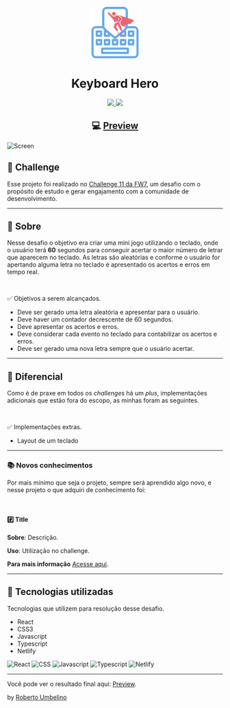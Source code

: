 <p align="center">
  <img alt="Challenge 11 - FW7" width="120" title="Challenge 11 - FW7" src=".github/logo.png" />
</p>

<h1 align="center">Keyboard Hero</h1>

<p align="center">
  <a href="https://www.linkedin.com/in/roberto-umbelino-478403151/" alt="LinkedIn">
    <img src="https://img.shields.io/badge/linkedin-%230077B5.svg?&style=for-the-badge&logo=linkedin&logoColor=white" />
  </a>

  <a href="https://www.instagram.com/roberto.ubl/" alt="Instagram">
    <img src="https://img.shields.io/badge/instagram-%23E4405F.svg?&style=for-the-badge&logo=instagram&logoColor=white" />
  </a>
</p>

<h2 align="center">
  💻 <a href="https://keyboard-hero.netlify.app/">Preview</a>
</h2>

![Screen](.github/screen.gif)

## 🎯 Challenge

Esse projeto foi realizado no [Challenge 11 da FW7](https://github.com/fw7-solucoes/challenges/tree/master/challenge-11), um desafio com o propósito de estudo e gerar engajamento com a comunidade de desenvolvimento.

---

## 📕 Sobre

Nesse desafio o objetivo era criar uma mini jogo utilizando o teclado, onde o usuário terá **60** segundos para conseguir acertar o maior número de letrar que aparecem no teclado. As letras são aleatórias e conforme o usuário for apertando alguma letra no teclado é apresentado os acertos e erros em tempo real.

<br/>

✅ Objetivos a serem alcançados.

- Deve ser gerado uma letra aleatória e apresentar para o usuário.
- Deve haver um contador decrescente de 60 segundos.
- Deve apresentar os acertos e erros.
- Deve considerar cada evento no teclado para contabilizar os acertos e erros.
- Deve ser gerado uma nova letra sempre que o usuário acertar.

---

## 💪 Diferencial

Como é de praxe em todos os _challenges_ há um _plus_, implementações adicionais que estão fora do escopo, as minhas foram as seguintes.

<br/>

✅ Implementações extras.

- Layout de um teclado

---

### 📚 Novos conhecimentos

Por mais mínimo que seja o projeto, sempre será aprendido algo novo, e nesse projeto o que adquiri de conhecimento foi:

<br/>

#### #️⃣ **Title**

**Sobre**:
Descrição.

**Uso**: Utilização no challenge.

**Para mais informação** [Acesse aqui]().

---

## 🚀 Tecnologias utilizadas

Tecnologias que utilizem para resolução desse desafio.

- React
- CSS3
- Javascript
- Typescript
- Netlify

![React](https://img.shields.io/badge/react%20-%2320232a.svg?&style=for-the-badge&logo=react&logoColor=%2361DAFB)
![CSS](https://img.shields.io/badge/css3%20-%231572B6.svg?&style=for-the-badge&logo=css3&logoColor=white)
![Javascript](https://img.shields.io/badge/javascript-%23F7DF1E.svg?&style=for-the-badge&logo=javascript&logoColor=black)
![Typescript](https://img.shields.io/badge/typescript%20-%23007ACC.svg?&style=for-the-badge&logo=typescript&logoColor=white)
![Netlify](https://img.shields.io/badge/netlify%20-00C7B7.svg?&style=for-the-badge&logo=netlify&logoColor=white)

---

Você pode ver o resultado final aqui: [Preview](https://keyboard-hero.netlify.app/).

by [Roberto Umbelino](https://github.com/robertoumbelino)
